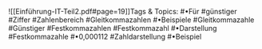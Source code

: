 
![[Einführung-IT-Teil2.pdf#page=19]]Tags & Topics:
   #•Für
   #günstiger
   #Ziffer
   #Zahlenbereich
   #Gleitkommazahlen
   #•Beispiele
   #Gleitkommazahle
   #Günstiger
   #Festkommazahlen
   #Festkommazahl
   #•Darstellung
   #Festkommazahle
   #•0,000112
   #Zahldarstellung
   #•Beispiel